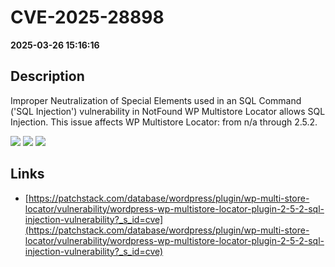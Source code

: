 # CVE-2025-28898

**2025-03-26 15:16:16**

## Description
Improper Neutralization of Special Elements used in an SQL Command ('SQL Injection') vulnerability in NotFound WP Multistore Locator allows SQL Injection. This issue affects WP Multistore Locator: from n/a through 2.5.2.

![](https://img.shields.io/static/v1?label=Score&message=9.3&color=red)
![](https://img.shields.io/static/v1?label=Severity&message=CRITICAL&color=red)
![](https://img.shields.io/static/v1?label=CWE&message=SQL&color=green)

## Links
- [https://patchstack.com/database/wordpress/plugin/wp-multi-store-locator/vulnerability/wordpress-wp-multistore-locator-plugin-2-5-2-sql-injection-vulnerability?_s_id=cve](https://patchstack.com/database/wordpress/plugin/wp-multi-store-locator/vulnerability/wordpress-wp-multistore-locator-plugin-2-5-2-sql-injection-vulnerability?_s_id=cve)
